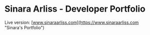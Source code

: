 # Sinara Arliss - Developer Portfolio

Live version: [www.sinaraarliss.com](https://www.sinaraarliss.com "Sinara's Portfolio")
